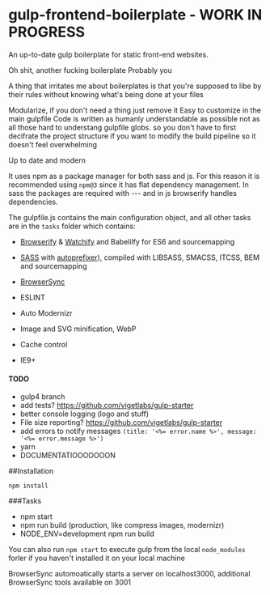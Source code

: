# gulp-frontend-boilerplate - WORK IN PROGRESS
An up-to-date gulp boilerplate for static front-end websites.

Oh shit, another fucking boilerplate
Probably you

A thing that irritates me about boilerplates is that you're supposed to libe by their rules without knowing what's being done at your files

Modularize, if you don't need a thing just remove it
Easy to customize in the main gulpfile
Code is written as humanly understandable as possible not as all those hard to understang gulpfile globs.
so you don't have to first decifrate the project structure if you want to modify the build pipeline
so it doesn't feel overwhelming

Up to date and modern

It uses npm as a package manager for both sass and js. For this reason it is recommended using `npm@3` since it has flat dependency management.
In sass the packages are required with --- and in js browserify handles dependencies.

The  gulpfile.js contains the main configuration object, and all other tasks are in the `tasks` folder which contains:

- [Browserify](http://browserify.org/) & [Watchify](https://github.com/substack/watchify) and Babelilfy for ES6 and sourcemapping
- [SASS](http://sass-lang.com/) with [autoprefixer](https://github.com/sindresorhus/gulp-autoprefixer)), compiled with LIBSASS, SMACSS, ITCSS, BEM and sourcemapping
- [BrowserSync](http://browsersync.io)
- ESLINT
- Auto Modernizr
- Image and SVG minification, WebP
- Cache control

- IE9+

#### TODO
- gulp4 branch
- add tests? https://github.com/vigetlabs/gulp-starter
- better console logging (logo and stuff)
- File size reporting? https://github.com/vigetlabs/gulp-starter
- add errors to notify messages `(title: '<%= error.name %>', message: '<%= error.message %>')`
- yarn
- DOCUMENTATIOOOOOOON


##Installation
```
npm install
```

###Tasks
- npm start
- npm run build (production, like compress images, modernizr)
- NODE_ENV=development npm run build

You can also run `npm start` to execute gulp from the local `node_modules` forler if you haven't installed it on your local machine

BrowserSync automoatically starts a server on localhost3000, additional BrowserSync tools available on 3001
